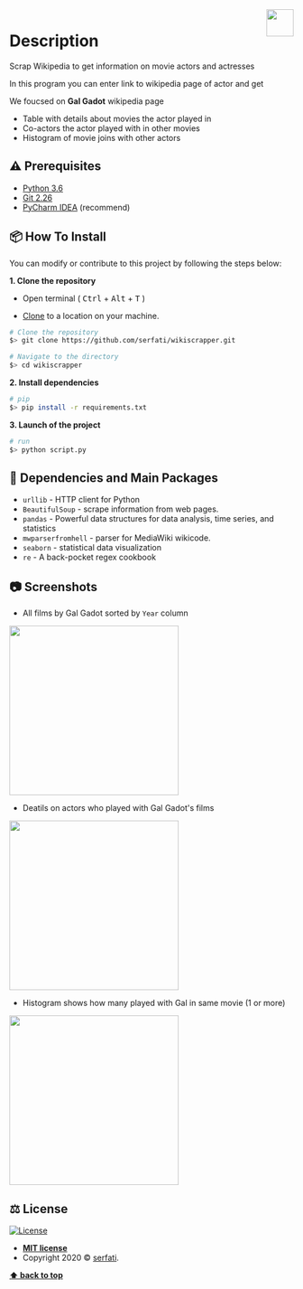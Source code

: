 <img src="https://in.bgu.ac.il/marketing/graphics/BGU.sig3-he-en-white.png" height="48px" align="right" />  

# Description
Scrap Wikipedia to get information on movie actors and actresses

In this program you can enter link to wikipedia page of actor and get

We foucsed on **Gal Gadot** wikipedia page
* Table with details about movies the actor played in
* Co-actors the actor played with in other movies
* Histogram of movie joins with other actors

## ⚠️ Prerequisites  
  
- [Python 3.6](https://www.python.org/download/releases/2.7/)  
- [Git 2.26](https://git-scm.com/downloads/)  
- [PyCharm IDEA](https://www.jetbrains.com/pycharm/) (recommend)  

## 📦 How To Install  
  
You can modify or contribute to this project by following the steps below:  
  
**1. Clone the repository**  
  
- Open terminal ( <kbd>Ctrl</kbd> + <kbd>Alt</kbd> + <kbd>T</kbd> )  
  
- [Clone](https://help.github.com/en/github/creating-cloning-and-archiving-repositories/cloning-a-repository) to a location on your machine.  
 ```bash  
 # Clone the repository 
 $> git clone https://github.com/serfati/wikiscrapper.git  

 # Navigate to the directory 
 $> cd wikiscrapper
  ``` 


**2. Install dependencies** 

 ```bash  
 # pip
 $> pip install -r requirements.txt
 ```  

**3. Launch of the project**  
  
 ```bash  
 # run 
 $> python script.py
 ```  

## :wrench: Dependencies and Main Packages

- `urllib` -  HTTP client for Python
- `BeautifulSoup` - scrape information from web pages.
- `pandas` - Powerful data structures for data analysis, time series, and statistics
- `mwparserfromhell` - parser for MediaWiki wikicode.
- `seaborn` - statistical data visualization
- `re` - A back-pocket regex cookbook

## :camera: Screenshots

* All films by Gal Gadot sorted by `Year` column
<img src="https://res.cloudinary.com/serfati/image/upload/v1604487779/screely-1604487740256_exdwnn.png" height="300px"/>

* Deatils on actors who played with Gal Gadot's films
<img src="https://res.cloudinary.com/serfati/image/upload/v1604487779/screely-1604487669044_j5ms8q.png" height="300px"/>

* Histogram shows how many played with Gal in same movie (1 or more)
<img src="https://res.cloudinary.com/serfati/image/upload/v1604489061/screely-1604489046599_dgrxnv.png" height="300px"/>


## ⚖️ License

[![License](http://img.shields.io/:license-mit-blue.svg?style=flat-square)](http://badges.mit-license.org)

- **[MIT license](http://opensource.org/licenses/mit-license.php)**
- Copyright 2020 © <a href="https://github.com/serfati" target="_blank">serfati</a>.

**[⬆ back to top](#description)**
